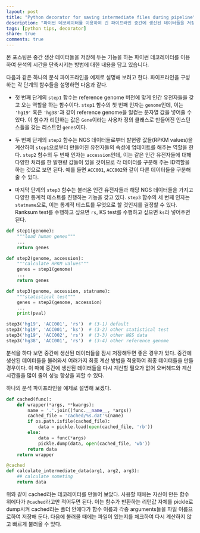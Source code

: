 ```yaml
---
layout: post
title: "Python decorator for saving intermediate files during pipeline"
description: "파이썬 데코레이터를 이용하여 긴 파이프라인 중간에 생산된 데이터들을 저장해두는 기능을 구현해보았습니다."
tags: [python tips, decorator]
share: true
comments: true
---
```


본 포스팅은 중간 생산 데이터들을 저장해 두는 기능을 하는 파이썬 데코레이터를 이용하여 분석의 시간을 단축시키는 방법에 대한 내용을 담고 있습니다.

다음과 같은 하나의 분석 파이프라인을 예제로 설명해 보려고 한다. 파이프라인을 구성하는 각 단계의 함수들을 설명하면 다음과 같다.

* 첫 번째 단계의 `step1` 함수는 reference genome 버전에 맞게 인간 유전자들을 갖고 오는 역할을 하는 함수이다. `step1` 함수의 첫 번째 인자는 `genome`인데, 이는 `'hg19'` 혹은 `'hg38'`과 같이 reference genome을 일컫는 문자열 값을 넣어줄 수 있다. 이 함수가 리턴하는 값은 `Gene`이라는 사용자 정의 클래스로 만들어진 인스턴스들을 갖는 리스트인 `genes`이다.

* 두 번째 단계의 `step2` 함수는 NGS 데이터들로부터 발현량 값들(RPKM values)을 계산하여 `step1`으로부터 만들어진 유전자들의 속성에 업데이트를 해주는 역할을 한다. `step2` 함수의 두 번째 인자는 `accession`인데, 이는 같은 인간 유전자들에 대해 다양한 처리를 한 발현량 값들이 있을 것이므로 각 데이터를 구분해 주는 ID역할을 하는 것으로 보면 된다. 예를 들면 `ACC001`, `ACC002`와 같이 다른 데이터들을 구분해 줄 수 있다.

* 마지막 단계의 `step3` 함수는 불러온 인간 유전자들과 해당 NGS 데이터들을 가지고 다양한 통계적 테스트를 진행하는 기능을 갖고 있다. `step3` 함수의 세 번째 인자는 `statname`으로, 이는 통계적 테스트를 무엇으로 할 것인지를 결정할 수 있다. Ranksum test를 수행하고 싶으면 `rs`, KS test를 수행하고 싶으면 `ks`라 넣어주면 된다.

```python
def step1(genome):
    """load human genes"""
    ...
    return genes

def step2(genome, accession):
    """calculate RPKM values"""
    genes = step1(genome)
    ...
    return genes

def step3(genome, accession, statname):
    """statistical test"""
    genes = step2(genome, accession)
    ...
    print(pval)
```


```python
step3('hg19', 'ACC001', 'rs')  # (3-1) default
step3('hg19', 'ACC001', 'ks')  # (3-2) other statistical test
step3('hg19', 'ACC002', 'rs')  # (3-3) other NGS data    
step3('hg38', 'ACC001', 'rs')  # (3-4) other reference genome
```



분석을 하다 보면 중간에 생산된 데이터들을 잠시 저장해두면 좋은 경우가 있다. 중간에 생산된 데이터들을 불러와서 여러가지 최종 계산 방법을 적용하여 최종 데이터들을 만들 경우이다. 이 때에 중간에 생산된 데이터들을 다시 계산할 필요가 없어 오버헤드와 계산시간들을 많이 줄여 성능 향상을 꾀할 수 있다.

하나의 분석 파이프라인을 예제로 설명해 보겠다.




```python
def cached(func):
    def wrapper(*args, **kwargs):
        name = '.'.join((func.__name__, *args))
        cached_file = 'cached/%s.dat'%(name)
        if os.path.isfile(cached_file):
            data = pickle.load(open(cached_file, 'rb'))
        else:
            data = func(*args)
            pickle.dump(data, open(cached_file, 'wb'))
        return data
    return wrapper

@cached
def calculate_intermediate_data(arg1, arg2, arg3):
    ## calculate someting
    return data
```

위와 같이 cached라는 데코레이터를 만들어 보았다. 사용할 때에는 자신이 만든 함수 위에다가 `@cached`라고만 적어두면 된다. 이는 함수가 반환하는 리턴값 자체를 pickle로 dump시켜 cached라는 폴더 안에다가 함수 이름과 각종 arguments들을 파일 이름으로하여 저장해 둔다. 다음에 불러올 때에는 파일이 있는지를 체크하여 다시 계산하지 않고 빠르게 불러올 수 있다.